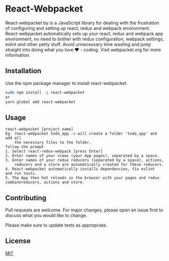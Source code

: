 # React-Webpacket

React-webpacket by is a JavaScript library for dealing with the frustration of configuring and setting up react, redux and webpack environment. React-webpacket automatically sets up your react, redux and webpack app environment, no need to bother with redux configuration, webpack settings, eslint and other petty stuff. Avoid unnecessary time wasting and jump straight into doing what you love ♥ - coding. Visit webpacket.org for more information.

## Installation

Use the npm package manager to install react-webpacket.

```bash
sudo npm install -g react-webpacket
or
yarn global add react-webpacket
```

## Usage
```node
react-webpacket [project name]
Eg. react-webpacket todo_app -> will create a folder 'todo_app' and add all 
    the necessary files to the folder.
follow the prompt
1. Select react-redux-webpack [press Enter]
2. Enter names of your views (your App pages), separated by a space.
3. Enter names of your redux reducers (separated by a space), actions, 
    reducers and a store are automatically created for these reducers.
4. React-webpacket automatically installs dependencies, fix eslint  and run tests.
5. The App then hot reloads in the browser with your pages and redux combinereducers, actions and store.
```

## Contributing
Pull requests are welcome. For major changes, please open an issue first to discuss what you would like to change. 

Please make sure to update tests as appropriate.

## License
[MIT](https://choosealicense.com/licenses/mit/)
